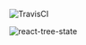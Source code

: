![TravisCI](https://travis-ci.org/soofty/react-tree-state.svg?branch=master)

![react-tree-state](http://s.syabro.com/2017-08-31-00-19-dvbjh.png)
